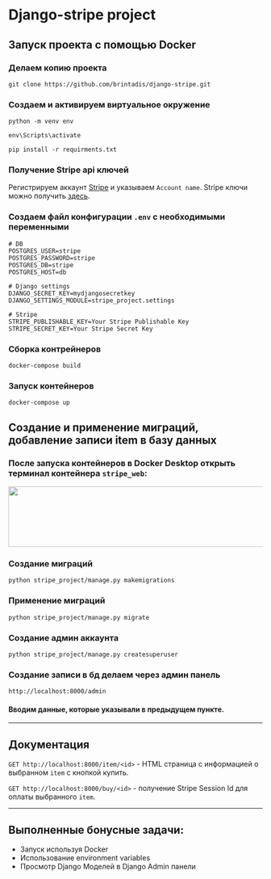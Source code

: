 # Django-stripe project

## Запуск проекта с помощью Docker
### Делаем копию проекта
```
git clone https://github.com/brintadis/django-stripe.git
```
### Создаем и активируем виртуальное окружение
```
python -m venv env
```
```
env\Scripts\activate
```
```
pip install -r requirments.txt
```
### Получение Stripe api ключей
Регистрируем аккаунт [Stripe](https://dashboard.stripe.com/settings/account/) и указываем `Account name`.
Stripe ключи можно получить [здесь](https://dashboard.stripe.com/test/apikeys).
### Создаем файл конфигурации `.env` с необходимыми переменными
```
# DB
POSTGRES_USER=stripe
POSTGRES_PASSWORD=stripe
POSTGRES_DB=stripe
POSTGRES_HOST=db

# Django settings
DJANGO_SECRET_KEY=mydjangosecretkey
DJANGO_SETTINGS_MODULE=stripe_project.settings

# Stripe
STRIPE_PUBLISHABLE_KEY=Your Stripe Publishable Key
STRIPE_SECRET_KEY=Your Stripe Secret Key
```
### Сборка контрейнеров
```
docker-compose build
```
### Запуск контейнеров
```
docker-compose up
```
## Создание и применение миграций, добавление записи item в базу данных
### После запуска контейнеров в Docker Desktop открыть терминал контейнера `stripe_web`:
<img src= "https://imgur.com/e2QeRtn.png" width = "1000" height = "120">

### Создание миграций
```
python stripe_project/manage.py makemigrations
```
### Применение миграций
```
python stripe_project/manage.py migrate
```
### Создание админ аккаунта
```
python stripe_project/manage.py createsuperuser
```
### Создание записи в бд делаем через админ панель
```http://localhost:8000/admin```
#### Вводим данные, которые указывали в предыдущем пункте.
***
## Документация
```GET http://localhost:8000/item/<id>``` - HTML страница с информацией о выбранном `item` с кнопкой купить.

```GET http://localhost:8000/buy/<id>``` - получение Stripe Session Id для оплаты выбранного `item`.
***
## Выполненные бонусные задачи:
- Запуск используя Docker
- Использование environment variables
- Просмотр Django Моделей в Django Admin панели

